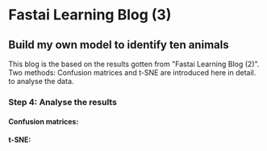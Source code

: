 # Fastai Learning Blog (3)


## Build my own model to identify ten animals

This blog is the based on the results gotten from "Fastai Learning Blog (2)". Two methods: Confusion matrices and t-SNE are introduced here in detail. to analyse the data.

### Step 4: Analyse the results

#### Confusion matrices:


#### t-SNE:




